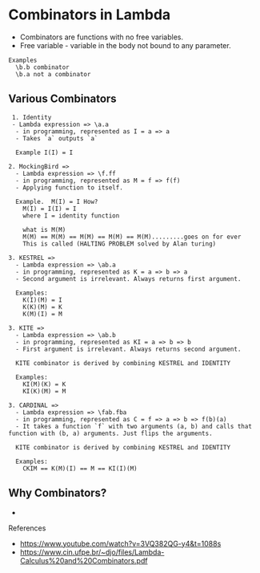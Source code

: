 # Combinators in Lambda
- Combinators are functions with no free variables.
- Free variable - variable in the body not bound to any parameter.
```
Examples
  \b.b combinator
  \b.a not a combinator
```



## Various Combinators
```
 1. Identity 
 - Lambda expression => \a.a
  - in programming, represented as I = a => a
  - Takes `a` outputs `a`

  Example I(I) = I 
 ```

```
2. MockingBird => 
  - Lambda expression => \f.ff
  - in programming, represented as M = f => f(f)
  - Applying function to itself. 

  Example.  M(I) = I How?
    M(I) = I(I) = I 
    where I = identity function

    what is M(M)
    M(M) == M(M) == M(M) == M(M) == M(M).........goes on for ever
    This is called (HALTING PROBLEM solved by Alan turing)
```

```
3. KESTREL => 
  - Lambda expression => \ab.a
  - in programming, represented as K = a => b => a
  - Second argument is irrelevant. Always returns first argument.

  Examples: 
    K(I)(M) = I
    K(K)(M) = K
    K(M)(I) = M
```

```
3. KITE => 
  - Lambda expression => \ab.b
  - in programming, represented as KI = a => b => b
  - First argument is irrelevant. Always returns second argument.

  KITE combinator is derived by combining KESTREL and IDENTITY

  Examples: 
    KI(M)(K) = K
    KI(K)(M) = M    
```



```
3. CARDINAL => 
  - Lambda expression => \fab.fba
  - in programming, represented as C = f => a => b => f(b)(a)
  - It takes a function `f` with two arguments (a, b) and calls that function with (b, a) arguments. Just flips the arguments.

  KITE combinator is derived by combining KESTREL and IDENTITY

  Examples: 
    CKIM == K(M)(I) == M == KI(I)(M)

```

## Why Combinators?
- 


References
- https://www.youtube.com/watch?v=3VQ382QG-y4&t=1088s
- https://www.cin.ufpe.br/~djo/files/Lambda-Calculus%20and%20Combinators.pdf